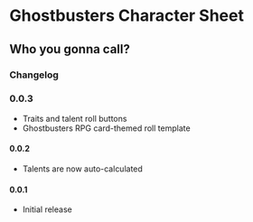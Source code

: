 # Ghostbusters Character Sheet

## Who you gonna call?

### Changelog

### 0.0.3

* Traits and talent roll buttons
* Ghostbusters RPG card-themed roll template

#### 0.0.2

* Talents are now auto-calculated

#### 0.0.1

* Initial release

